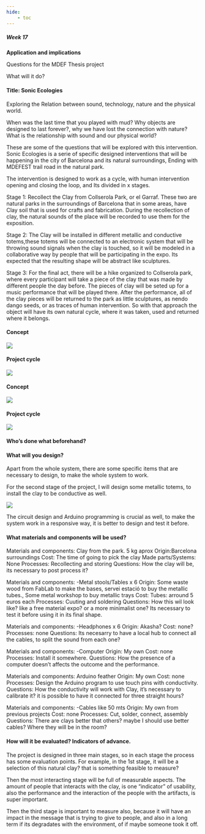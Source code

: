 ```yaml
---
hide:
    - toc
---
```


##### Week 17

**Application and implications**

Questions for the MDEF Thesis project

What will it do?

#### Title: Sonic Ecologies

Exploring the Relation between sound, technology, nature and the physical world.

When was the last time that you played with mud? Why objects are designed to last forever?, why we have lost the connection with nature? What is the relationship with sound and our physical world?

These are some of the questions that will be explored with this intervention. Sonic Ecologies is a serie of specific designed interventions that will be happening in the city of Barcelona and its natural surroundings, Ending with MDEFEST trail road in the natural park.

The intervention is designed to work as a cycle, with human intervention opening and closing the loop, and Its divided in x stages.

 Stage 1: Recollect the Clay from Collserola Park, or el Garraf. These two are natural parks in the surroundings of Barcelona that in some areas, have Clay soil that is used for crafts and fabrication. During the recollection of clay, the natural sounds of the place will be recorded to use them for the exposition.

Stage 2: The Clay will be installed in different metallic and conductive totems,these totems will be connected to an electronic system that will be throwing sound signals when the clay is touched, so it will be modeled in a collaborative way by people that will be participating in the expo. Its expected that the resulting shape will be abstract like sculptures.

Stage 3: For the final act, there will be a hike organized to Collserola park, where every participant will take a piece of the clay that was made by different people the day before. The pieces of clay will be seted up for a music performance that will be played there. After the performance, all of the clay pieces will be returned to the park as little sculptures, as nendo dango seeds, or as traces of human intervention. So with that approach the object will have its own natural cycle, where it was taken, used and returned where it belongs.

#### Concept

![](../images/WT17_01.png)

#### Project cycle

![](../images/WT17_02.png)

#### Concept

![](../images/WT17_03.png)

#### Project cycle

![](../images/WT17_04.png)

#### Who’s done what beforehand?

#### What will you design?

Apart from the whole system, there are some specific items that are necessary to design, to make the whole system to work.

For the second stage of the project, I will design some metallic totems, to install the clay to be conductive as well.

![](../images/WT16_02.PNG)

The circuit design and Arduino programming is crucial as well, to make the system work in a responsive way, it is better to design and test it before.

#### What materials and components will be used?

Materials and components: Clay from the park. 5 kg aprox
Origin:Barcelona surroundings
Cost: The time of going to pick the clay
Made parts/Systems: None
Processes: Recollecting and storing
Questions: How the clay will be, its necessary to post process it?


Materials and components: -Metal stools/Tables x 6
Origin: Some waste wood from FabLab to make the bases, servei estació to buy the  metallic tubes., Some metal workshop to buy metallic trays
Cost: Tubes: arround 5 euros each
Processes: Cuuting and soldering
Questions: How this wil look like? like a free material expo? or a more minimalist one? Its necessary to test it before using it in its final shape.

Materials and components: -Headphones x 6
Origin: Akasha?
Cost: none?
Processes: none
Questions: Its necesarry to have a local hub to connect all the cables, to split the sound from each one?

Materials and components: -Computer
Origin: My own
Cost: none
Processes: Install it somewhere.
Questions:  How the presence of a computer doesn’t affects the outcome and the performance.

Materials and components: Arduino feather
Origin: My own
Cost: none 
Processes: Design the Arduino program to use touch pins with conductivity. Questions:  How the conductivity will work with Clay, it’s necessary to calibrate it? 
it is possible to have it connected for three straight hours?

Materials and components: -Cables like 50 mts
Origin: My own from previous projects
Cost: none Processes: Cut, solder, connect, assembly Questions:  There are clays better that others? maybe I should use better cables? 
Where they will be in the room?

#### How will it be evaluated? Indicators of advance.

The project is designed in three main stages, so in each stage the process has some evaluation points. For example, in the 1st stage, it will be a selection of this natural clay? that is something feasible to measure?

Then the most interacting stage will be full of measurable aspects. The amount of people that interacts with the clay, is one “indicator” of usability, also the performance and the interaction of the people with the artifacts, is super important.

Then the third stage is important to measure also, because it will have an impact in the message that is trying to give to people, and also in a long term if its degradates with the environment, of if maybe someone took it off.











